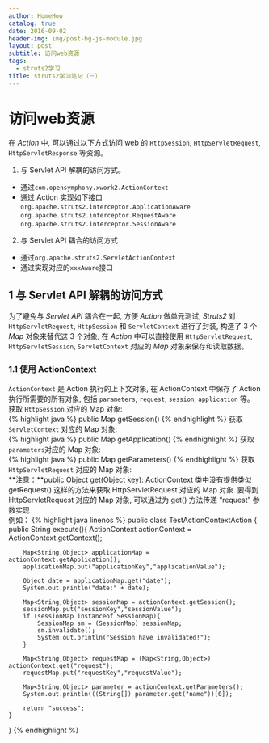 ```yaml
---
author: HomeHow
catalog: true
date: 2016-09-02
header-img: img/post-bg-js-module.jpg
layout: post
subtitle: 访问web资源
tags:
  - struts2学习
title: struts2学习笔记（三）
---
```


# 访问web资源 #
在 *Action* 中, 可以通过以下方式访问 web 的 `HttpSession`, `HttpServletRequest`, `HttpServletResponse`  等资源。

1. 与 Servlet API 解耦的访问方式。  
- 通过`com.opensymphony.xwork2.ActionContext`
- 通过 Action 实现如下接口  
  `org.apache.struts2.interceptor.ApplicationAware`
  `org.apache.struts2.interceptor.RequestAware`
  `org.apache.struts2.interceptor.SessionAware`
2. 与 Servlet API 耦合的访问方式  
- 通过`org.apache.struts2.ServletActionContext`  
- 通过实现对应的`xxxAware`接口  

## 1 与 Servlet API 解耦的访问方式
为了避免与 *Servlet API* 耦合在一起, 方便 *Action* 做单元测试, *Struts2* 对 `HttpServletRequest`, `HttpSession` 和 `ServletContext` 进行了封装, 构造了 3 个 *Map* 对象来替代这 3 个对象, 在 *Action* 中可以直接使用 `HttpServletRequest`,` HttpServletSession`, `ServletContext` 对应的 *Map* 对象来保存和读取数据。  
### 1.1 使用 ActionContext
`ActionContext` 是 Action 执行的上下文对象, 在 ActionContext 中保存了 Action 执行所需要的所有对象, 包括 `parameters`, `request`, `session`, `application` 等。  
获取 `HttpSession` 对应的 Map 对象:  
{% highlight java %}
public Map getSession()
{% endhighlight %}
获取 `ServletContext` 对应的 Map 对象:  
{% highlight java %}
public Map getApplication()
{% endhighlight %}
获取`parameters`对应的 Map 对象:  
{% highlight java %}
public Map getParameters()
{% endhighlight %}
获取 `HttpServletRequest` 对应的 Map 对象:  
**注意：**public Object get(Object key): ActionContext 类中没有提供类似 getRequest() 这样的方法来获取 HttpServletRequest 对应的 Map 对象. 要得到 HttpServletRequest 对应的 Map 对象, 可以通过为 get() 方法传递 “request” 参数实现  
例如：
{% highlight java linenos %}
public class TestActionContextAction {
    public String execute(){
        ActionContext actionContext = ActionContext.getContext();

        Map<String,Object> applicationMap = actionContext.getApplication();
        applicationMap.put("applicationKey","applicationValue");

        Object date = applicationMap.get("date");
        System.out.println("date:" + date);

        Map<String,Object> sessionMap = actionContext.getSession();
        sessionMap.put("sessionKey","sessionValue");
        if (sessionMap instanceof SessionMap){
            SessionMap sm = (SessionMap) sessionMap;
            sm.invalidate();
            System.out.println("Session have invalidated!");
        }

        Map<String,Object> requestMap = (Map<String,Object>) actionContext.get("request");
        requestMap.put("requestKey","requestValue");

        Map<String,Object> parameter = actionContext.getParameters();
        System.out.println(((String[]) parameter.get("name"))[0]);

        return "success";
    }
}
{% endhighlight %}
